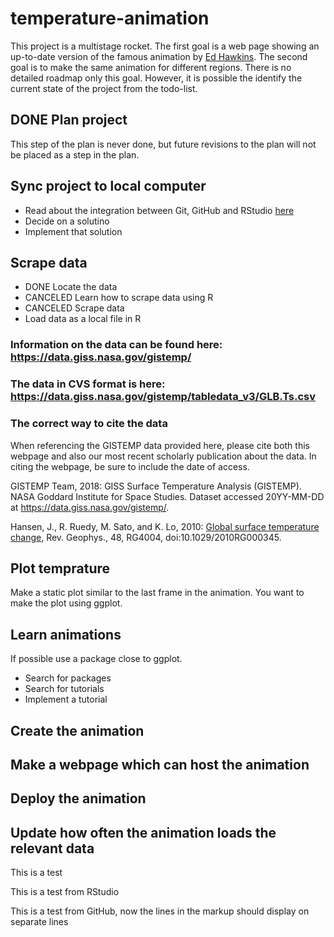 # temperature-animation

This project is a multistage rocket. The first goal is a web page showing an up-to-date version of the famous animation by [Ed Hawkins](https://twitter.com/ed_hawkins/status/729753441459945474 "Animation on Twitter"). The second goal is to make the same animation for different regions. There is no detailed roadmap only this goal. However, it is possible the identify the current state of the project from the todo-list.

## DONE Plan project
This step of the plan is never done, but future revisions to the plan will not be placed as a step in the plan.

## Sync project to local computer
- Read about the integration between Git, GitHub and RStudio [here](http://happygitwithr.com)
- Decide on a solutino
- Implement that solution

## Scrape data
- DONE Locate the data
- CANCELED Learn how to scrape data using R
- CANCELED Scrape data 
- Load data as a local file in R

### Information on the data can be found here: https://data.giss.nasa.gov/gistemp/

### The data in CVS format is here: https://data.giss.nasa.gov/gistemp/tabledata_v3/GLB.Ts.csv

### The correct way to cite the data
When referencing the GISTEMP data provided here, please cite both this webpage and also our most recent scholarly publication about the data. In citing the webpage, be sure to include the date of access.

GISTEMP Team, 2018: GISS Surface Temperature Analysis (GISTEMP). NASA Goddard Institute for Space Studies. Dataset accessed 20YY-MM-DD at https://data.giss.nasa.gov/gistemp/.

Hansen, J., R. Ruedy, M. Sato, and K. Lo, 2010: [Global surface temperature change](https://pubs.giss.nasa.gov/abs/ha00510u.html), Rev. Geophys., 48, RG4004, doi:10.1029/2010RG000345.

## Plot temprature
Make a static plot similar to the last frame in the animation. You want to make the plot using ggplot.

## Learn animations
If possible use a package close to ggplot.
- Search for packages
- Search for tutorials
- Implement a tutorial

## Create the animation 

## Make a webpage which can host the animation

## Deploy the animation 

## Update how often the animation loads the relevant data
This is a test

This is a test from RStudio

This is a test from GitHub, now the lines in the markup should display on separate lines
